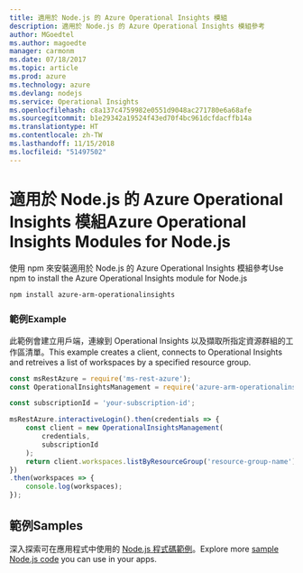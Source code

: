 ```yaml
---
title: 適用於 Node.js 的 Azure Operational Insights 模組
description: 適用於 Node.js 的 Azure Operational Insights 模組參考
author: MGoedtel
ms.author: magoedte
manager: carmonm
ms.date: 07/18/2017
ms.topic: article
ms.prod: azure
ms.technology: azure
ms.devlang: nodejs
ms.service: Operational Insights
ms.openlocfilehash: c8a137c4759982e0551d9048ac271780e6a68afe
ms.sourcegitcommit: b1e29342a19524f43ed70f4bc961dcfdacffb14a
ms.translationtype: HT
ms.contentlocale: zh-TW
ms.lasthandoff: 11/15/2018
ms.locfileid: "51497502"
---
```

# <a name="azure-operational-insights-modules-for-nodejs"></a><span data-ttu-id="ce9d5-103">適用於 Node.js 的 Azure Operational Insights 模組</span><span class="sxs-lookup"><span data-stu-id="ce9d5-103">Azure Operational Insights Modules for Node.js</span></span>

<span data-ttu-id="ce9d5-104">使用 npm 來安裝適用於 Node.js 的 Azure Operational Insights 模組參考</span><span class="sxs-lookup"><span data-stu-id="ce9d5-104">Use npm to install the Azure Operational Insights module for Node.js</span></span>

```bash
npm install azure-arm-operationalinsights
```

### <a name="example"></a><span data-ttu-id="ce9d5-105">範例</span><span class="sxs-lookup"><span data-stu-id="ce9d5-105">Example</span></span> 

<span data-ttu-id="ce9d5-106">此範例會建立用戶端，連線到 Operational Insights 以及擷取所指定資源群組的工作區清單。</span><span class="sxs-lookup"><span data-stu-id="ce9d5-106">This example creates a client, connects to Operational Insights and retreives a list of workspaces by a specified resource group.</span></span>

```javascript
const msRestAzure = require('ms-rest-azure');
const OperationalInsightsManagement = require('azure-arm-operationalinsights');

const subscriptionId = 'your-subscription-id';

msRestAzure.interactiveLogin().then(credentials => {
    const client = new OperationalInsightsManagement(
        credentials,
        subscriptionId
    );
    return client.workspaces.listByResourceGroup('resource-group-name');
})
.then(workspaces => {
    console.log(workspaces);
});
``` 

## <a name="samples"></a><span data-ttu-id="ce9d5-107">範例</span><span class="sxs-lookup"><span data-stu-id="ce9d5-107">Samples</span></span>

<span data-ttu-id="ce9d5-108">深入探索可在應用程式中使用的 [Node.js 程式碼範例](https://azure.microsoft.com/resources/samples/?platform=nodejs)。</span><span class="sxs-lookup"><span data-stu-id="ce9d5-108">Explore more [sample Node.js code](https://azure.microsoft.com/resources/samples/?platform=nodejs) you can use in your apps.</span></span>
